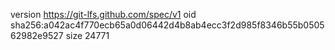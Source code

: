 version https://git-lfs.github.com/spec/v1
oid sha256:a042ac4f770ecb65a0d06442d4b8ab4ecc3f2d985f8346b55b050562982e9527
size 24771
